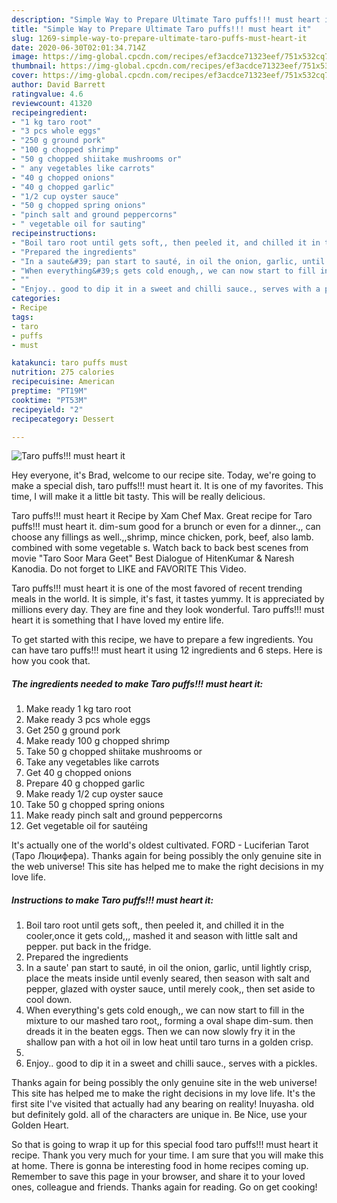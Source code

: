```yaml
---
description: "Simple Way to Prepare Ultimate Taro puffs!!! must heart it"
title: "Simple Way to Prepare Ultimate Taro puffs!!! must heart it"
slug: 1269-simple-way-to-prepare-ultimate-taro-puffs-must-heart-it
date: 2020-06-30T02:01:34.714Z
image: https://img-global.cpcdn.com/recipes/ef3acdce71323eef/751x532cq70/taro-puffs-must-heart-it-recipe-main-photo.jpg
thumbnail: https://img-global.cpcdn.com/recipes/ef3acdce71323eef/751x532cq70/taro-puffs-must-heart-it-recipe-main-photo.jpg
cover: https://img-global.cpcdn.com/recipes/ef3acdce71323eef/751x532cq70/taro-puffs-must-heart-it-recipe-main-photo.jpg
author: David Barrett
ratingvalue: 4.6
reviewcount: 41320
recipeingredient:
- "1 kg taro root"
- "3 pcs whole eggs"
- "250 g ground pork"
- "100 g chopped shrimp"
- "50 g chopped shiitake mushrooms or"
- " any vegetables like carrots"
- "40 g chopped onions"
- "40 g chopped garlic"
- "1/2 cup oyster sauce"
- "50 g chopped spring onions"
- "pinch salt and ground peppercorns"
- " vegetable oil for sauting"
recipeinstructions:
- "Boil taro root until gets soft,, then peeled it, and chilled it in the cooler,once it gets cold,,, mashed it and season with little salt and pepper. put back in the fridge."
- "Prepared the ingredients"
- "In a saute&#39; pan start to sauté, in oil the onion, garlic, until lightly crisp, place the meats inside until evenly seared, then season with salt and pepper, glazed with oyster sauce, until merely cook,, then set aside to cool down."
- "When everything&#39;s gets cold enough,, we can now start to fill in the mixture to our mashed taro root,, forming a oval shape dim-sum. then dreads it in the beaten eggs. Then we can now slowly fry it in the shallow pan with a hot oil in low heat until taro turns in a golden crisp."
- ""
- "Enjoy.. good to dip it in a sweet and chilli sauce., serves with a pickles."
categories:
- Recipe
tags:
- taro
- puffs
- must

katakunci: taro puffs must 
nutrition: 275 calories
recipecuisine: American
preptime: "PT19M"
cooktime: "PT53M"
recipeyield: "2"
recipecategory: Dessert

---
```



![Taro puffs!!! must heart it](https://img-global.cpcdn.com/recipes/ef3acdce71323eef/751x532cq70/taro-puffs-must-heart-it-recipe-main-photo.jpg)

Hey everyone, it's Brad, welcome to our recipe site. Today, we're going to make a special dish, taro puffs!!! must heart it. It is one of my favorites. This time, I will make it a little bit tasty. This will be really delicious.

Taro puffs!!! must heart it Recipe by Xam Chef Max. Great recipe for Taro puffs!!! must heart it. dim-sum good for a brunch or even for a dinner.,, can choose any fillings as well.,,shrimp, mince chicken, pork, beef, also lamb. combined with some vegetable s. Watch back to back best scenes from movie &#34;Taro Soor Mara Geet&#34; Best Dialogue of HitenKumar &amp; Naresh Kanodia. Do not forget to LIKE and FAVORITE This Video.

Taro puffs!!! must heart it is one of the most favored of recent trending meals in the world. It is simple, it's fast, it tastes yummy. It is appreciated by millions every day. They are fine and they look wonderful. Taro puffs!!! must heart it is something that I have loved my entire life.


To get started with this recipe, we have to prepare a few ingredients. You can have taro puffs!!! must heart it using 12 ingredients and 6 steps. Here is how you cook that.

<!--inarticleads1-->

##### The ingredients needed to make Taro puffs!!! must heart it:

1. Make ready 1 kg taro root
1. Make ready 3 pcs whole eggs
1. Get 250 g ground pork
1. Make ready 100 g chopped shrimp
1. Take 50 g chopped shiitake mushrooms or
1. Take  any vegetables like carrots
1. Get 40 g chopped onions
1. Prepare 40 g chopped garlic
1. Make ready 1/2 cup oyster sauce
1. Take 50 g chopped spring onions
1. Make ready pinch salt and ground peppercorns
1. Get  vegetable oil for sautéing


It&#39;s actually one of the world&#39;s oldest cultivated. FORD - Luciferian Tarot (Таро Люцифера). Thanks again for being possibly the only genuine site in the web universe! This site has helped me to make the right decisions in my love life. 

<!--inarticleads2-->

##### Instructions to make Taro puffs!!! must heart it:

1. Boil taro root until gets soft,, then peeled it, and chilled it in the cooler,once it gets cold,,, mashed it and season with little salt and pepper. put back in the fridge.
1. Prepared the ingredients
1. In a saute&#39; pan start to sauté, in oil the onion, garlic, until lightly crisp, place the meats inside until evenly seared, then season with salt and pepper, glazed with oyster sauce, until merely cook,, then set aside to cool down.
1. When everything&#39;s gets cold enough,, we can now start to fill in the mixture to our mashed taro root,, forming a oval shape dim-sum. then dreads it in the beaten eggs. Then we can now slowly fry it in the shallow pan with a hot oil in low heat until taro turns in a golden crisp.
1. 
1. Enjoy.. good to dip it in a sweet and chilli sauce., serves with a pickles.


Thanks again for being possibly the only genuine site in the web universe! This site has helped me to make the right decisions in my love life. It&#39;s the first site I&#39;ve visited that actually had any bearing on reality! Inuyasha. old but definitely gold. all of the characters are unique in. Be Nice, use your Golden Heart. 

So that is going to wrap it up for this special food taro puffs!!! must heart it recipe. Thank you very much for your time. I am sure that you will make this at home. There is gonna be interesting food in home recipes coming up. Remember to save this page in your browser, and share it to your loved ones, colleague and friends. Thanks again for reading. Go on get cooking!
